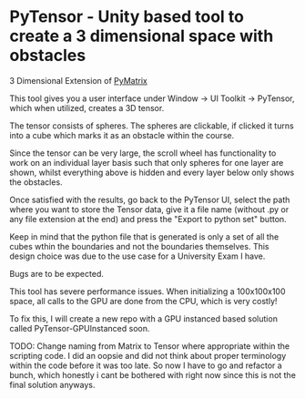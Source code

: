 # PyTensor - Unity based tool to create a 3 dimensional space with obstacles

3 Dimensional Extension of [PyMatrix](https://github.com/julianmella/PyMatrix)

This tool gives you a user interface under Window -> UI Toolkit -> PyTensor, which when utilized, creates a 3D tensor.

The tensor consists of spheres. The spheres are clickable, if clicked it turns into a cube which marks it as an obstacle within the course.

Since the tensor can be very large, the scroll wheel has functionality to work on an individual layer basis such that only spheres for one layer are shown, whilst everything above is hidden and every layer below only shows the obstacles.

Once satisfied with the results, go back to the PyTensor UI, select the path where you want to store the Tensor data, give it a file name (without .py or any file extension at the end) and press the "Export to python set" button.

Keep in mind that the python file that is generated is only a set of all the cubes wthin the boundaries and not the boundaries themselves. This design choice was due to the use case for a University Exam I have.

Bugs are to be expected.

This tool has severe performance issues. When initializing a 100x100x100 space, all calls to the GPU are done from the CPU, which is very costly!

To fix this, I will create a new repo with a GPU instanced based solution called PyTensor-GPUInstanced soon.

TODO: Change naming from Matrix to Tensor where appropriate within the scripting code. I did an oopsie and did not think about proper terminology within the code before it was too late. So now I have to go and refactor a bunch, which honestly i cant be bothered with right now since this is not the final solution anyways.
